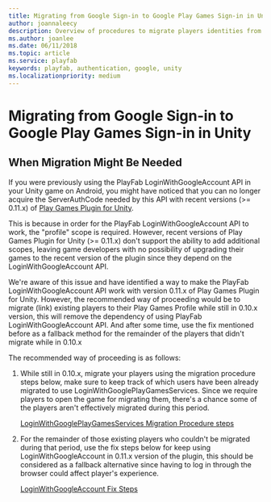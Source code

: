```yaml
---
title: Migrating from Google Sign-in to Google Play Games Sign-in in Unity
author: joannaleecy
description: Overview of procedures to migrate players identities from Google Account to Google Play Games
ms.author: joanlee
ms.date: 06/11/2018
ms.topic: article
ms.service: playfab
keywords: playfab, authentication, google, unity
ms.localizationpriority: medium
---
```


# Migrating from Google Sign-in to Google Play Games Sign-in in Unity

## When Migration Might Be Needed

If you were previously using the PlayFab LoginWithGoogleAccount API in your Unity game on Android, you might have noticed that you can no longer acquire the ServerAuthCode needed by this API with recent versions (>= 0.11.x) of [Play Games Plugin for Unity](https://github.com/playgameservices/play-games-plugin-for-unity).

This is because in order for the PlayFab LoginWithGoogleAccount API to work, the "profile" scope is required. However, recent versions of Play Games Plugin for Unity (>= 0.11.x) don't support the ability to add additional scopes, leaving game developers with no possibility of upgrading their games to the recent version of the plugin since they depend on the LoginWithGoogleAccount API.

We're aware of this issue and have identified a way to make the PlayFab LoginWithGoogleAccount API work with version 0.11.x of Play Games Plugin for Unity. However, the recommended way of proceeding would be to migrate (link) existing players to their Play Games Profile while still in 0.10.x version, this will remove the dependency of using PlayFab LoginWithGoogleAccount API. And after some time, use the fix mentioned before as a fallback method for the remainder of the players that didn't migrate while in 0.10.x

The recommended way of proceeding is as follows:

1. While still in 0.10.x, migrate your players using the migration procedure steps below, make sure to keep track of which users have been already migrated to use LoginWithGooglePlayGamesServices. Since we require players to open the game for migrating them, there's a chance some of the players aren't effectively migrated during this period.

    [LoginWithGooglePlayGamesServices Migration Procedure steps](google-play-games-sign-in-migration-details.md)

2. For the remainder of those existing players who couldn't be migrated during that period, use the fix steps below for keep using LoginWithGoogleAccount in 0.11.x version of the plugin, this should be considered as a fallback alternative since having to log in through the browser could affect player's experience.

    [LoginWithGoogleAccount Fix Steps](google-play-games-sign-in-migration-fallback.md)
